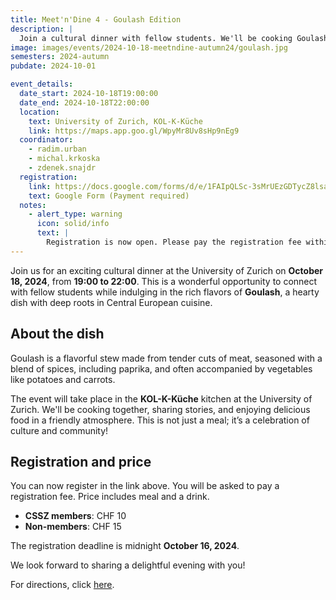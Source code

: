```yaml
---
title: Meet'n'Dine 4 - Goulash Edition
description: |
  Join a cultural dinner with fellow students. We'll be cooking Goulash!
image: images/events/2024-10-18-meetndine-autumn24/goulash.jpg
semesters: 2024-autumn
pubdate: 2024-10-01

event_details:
  date_start: 2024-10-18T19:00:00
  date_end: 2024-10-18T22:00:00
  location:
    text: University of Zurich, KOL-K-Küche
    link: https://maps.app.goo.gl/WpyMr8Uv8sHp9nEg9
  coordinator: 
    - radim.urban
    - michal.krkoska
    - zdenek.snajdr
  registration:
    link: https://docs.google.com/forms/d/e/1FAIpQLSc-3sMrUEzGDTycZ8lsablYinjXHJB7kh4GNnUekmLfLSjyrw/viewform
    text: Google Form (Payment required)
  notes:
    - alert_type: warning
      icon: solid/info
      text: |
        Registration is now open. Please pay the registration fee within 2 days. **Signup available till the 16th of October.** Later only upon request per email.
---
```


Join us for an exciting cultural dinner at the University of Zurich on **October 18, 2024**, from **19:00 to 22:00**. This is a wonderful opportunity to connect with fellow students while indulging in the rich flavors of **Goulash**, a hearty dish with deep roots in Central European cuisine.

## **About the dish**

Goulash is a flavorful stew made from tender cuts of meat, seasoned with a blend of spices, including paprika, and often accompanied by vegetables like potatoes and carrots. 

The event will take place in the **KOL-K-Küche** kitchen at the University of Zurich. We'll be cooking together, sharing stories, and enjoying delicious food in a friendly atmosphere. This is not just a meal; it’s a celebration of culture and community!

## **Registration and price**

You can now register in the link above. You will be asked to pay a registration fee. Price includes meal and a drink.
- **CSSZ members**: CHF 10
- **Non-members**: CHF 15

The registration deadline is midnight **October 16, 2024**.

We look forward to sharing a delightful evening with you! 

For directions, click [here](https://maps.app.goo.gl/WpyMr8Uv8sHp9nEg9).